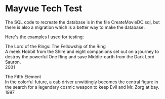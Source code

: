 # Mayvue Tech Test

The SQL code to recreate the database is in the file CreateMovieDC.sql, but there is also a migration which is a better way to make the database. 

Here's the examples I used for testing:

The Lord of the Rings: The Fellowship of the Ring 	
A meek Hobbit from the Shire and eight companions set out on a journey to destroy the powerful One Ring and save Middle-earth from the Dark Lord Sauron. 	
2001

The Fifth Element 	
In the colorful future, a cab driver unwittingly becomes the central figure in the search for a legendary cosmic weapon to keep Evil and Mr. Zorg at bay. 	
1997
